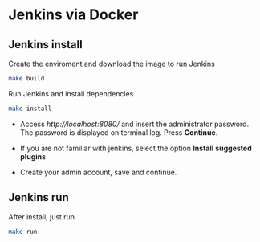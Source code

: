 # Jenkins via Docker

## Jenkins install
Create the enviroment and download the image to run Jenkins

```bash
make build
```

Run Jenkins and install dependencies

```bash
make install
```

- Access *http://localhost:8080/* and insert the administrator password. The password is displayed on terminal log. Press **Continue**.

- If you are not familiar with jenkins, select the option **Install suggested plugins**

- Create your admin account, save and continue.
## Jenkins run

After install, just run

```bash
make run
```